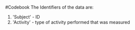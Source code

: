 #Codebook
The Identifiers of the data are:
1. 'Subject' - ID 
2. 'Activity' - type of activity performed that was measured
